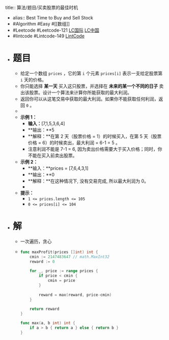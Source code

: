 title:: 算法/题目/买卖股票的最佳时机

- alias:: Best Time to Buy and Sell Stock
- #Algorithm #Easy #[[数组]]
- #Leetcode #Leetcode-121 [LC国际](https://leetcode.com/problems/best-time-to-buy-and-sell-stock/) [LC中国](https://leetcode-cn.com/problems/best-time-to-buy-and-sell-stock/)
- #lintcode #Lintcode-149 [LintCode](https://www.lintcode.com/problem/149/)
- # 题目
	- 给定一个数组 `prices` ，它的第 `i` 个元素 `prices[i]` 表示一支给定股票第 `i` 天的价格。
	- 你只能选择 **某一天** 买入这只股票，并选择在 **未来的某一个不同的日子** 卖出该股票。设计一个算法来计算你所能获取的最大利润。
	- 返回你可以从这笔交易中获取的最大利润。如果你不能获取任何利润，返回 `0` 。
	-
	- **示例 1：**
		- **输入：**[7,1,5,3,6,4]
		- **输出：**5
		- **解释：**在第 2 天（股票价格 = 1）的时候买入，在第 5 天（股票价格 = 6）的时候卖出，最大利润 = 6-1 = 5 。
		- 注意利润不能是 7-1 = 6, 因为卖出价格需要大于买入价格；同时，你不能在买入前卖出股票。
	- **示例 2：**
		- **输入：**prices = [7,6,4,3,1]
		- **输出：**0
		- **解释：**在这种情况下, 没有交易完成, 所以最大利润为 0。
		-
	- **提示：**
		- `1 <= prices.length <= 105`
		- `0 <= prices[i] <= 104`
- # 解
	- 一次遍历，贪心
	- ```go
	  func maxProfit(prices []int) int {
	      cmin := 2147483647 // math.MaxInt32
	      reward := 0
	      
	      for _, price := range prices {
	          if price < cmin {
	              cmin = price
	          }
	          
	          reward = max(reward, price-cmin)
	      }
	      
	      return reward
	  }
	  
	  func max(a, b int) int {
	      if a > b { return a } else { return b }
	  }
	  ```
